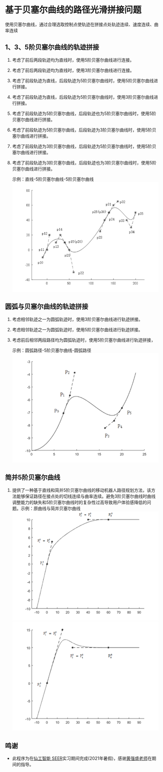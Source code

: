 # 基于贝塞尔曲线的路径光滑拼接问题
使用贝塞尔曲线，通过合理选取控制点使轨迹在拼接点处轨迹连续、速度连续、曲率连续

## 1、3、5阶贝塞尔曲线的轨迹拼接

1.	考虑了前后两段轨迹均为直线时，使用5阶贝塞尔曲线进行连接。
2.	考虑了前后两段轨迹均为直线时，使用3阶贝塞尔曲线进行连接。
3.	考虑了前段轨迹为直线，后段轨迹为5阶贝塞尔曲线时，使用5阶贝塞尔曲线进行拼接。
4.	考虑了前段轨迹为直线，后段轨迹为5阶贝塞尔曲线时，使用3阶贝塞尔曲线进行拼接。
5.	考虑了前段轨迹为5阶贝塞尔曲线，后段轨迹也为5阶贝塞尔曲线时，使用5阶贝塞尔曲线进行拼接。
6.	考虑了前段轨迹为5阶贝塞尔曲线，后段轨迹为3阶贝塞尔曲线时，使用5阶贝塞尔曲线进行拼接。
7.	考虑了前段轨迹为3阶贝塞尔曲线，后段轨迹为5阶贝塞尔曲线时，使用5阶贝塞尔曲线进行拼接。
8.	考虑了前段轨迹为3阶贝塞尔曲线，后段轨迹也为3阶贝塞尔曲线时，使用5阶贝塞尔曲线进行拼接。

    示例：直线-5阶贝塞尔曲线-5阶贝塞尔曲线
![B5_B5_B5.png](./图片/B5_B5_B5.png)

## 圆弧与贝塞尔曲线的轨迹拼接

1.	考虑相邻轨迹之一为圆弧轨迹时，使用3阶贝塞尔曲线进行轨迹拼接。
2.	考虑相邻轨迹之一为圆弧轨迹时，使用5阶贝塞尔曲线进行轨迹拼接。
3.	考虑前后相邻两段路径均为圆弧轨迹时，使用5阶贝塞尔曲线进行轨迹拼接，

    示例：圆弧路径-5阶贝塞尔曲线-圆弧路径
    ![H_5_H_.png](./图片/H_5_H_.png)

## 简并5阶贝塞尔曲线
 1.  提供了一种基于直线和简并5阶贝塞尔曲线的移动机器人路径规划方法，该方法能够保证路径在接点处的切线连续与曲率连续。避免3阶贝塞尔曲线时曲线调整能力的缺失和5阶贝塞尔曲线时的复杂性过高导致用户体验感降低的问题。示例：原曲线与简并贝塞尔曲线
    ![1_.png](./图片/1_.png)![2_.png](./图片/2_.png)


## 鸣谢
- 此程序为在[仙工智能 SEER](https://github.com/seer-robotics/)实习期间完成(2021年暑假)，感谢[黄强盛老师](https://github.com/huangqiangsheng)在期间的指导。
